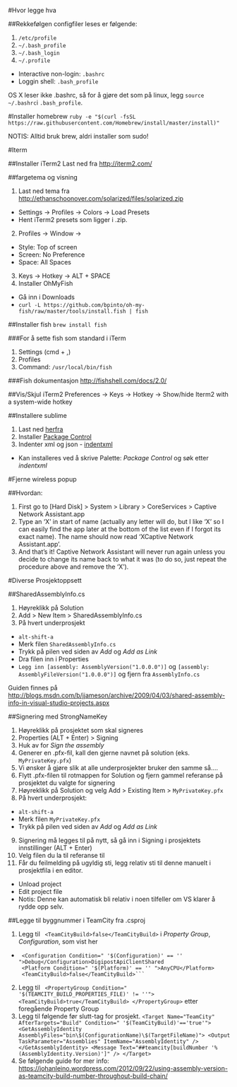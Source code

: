 #Hvor legge hva

##Rekkefølgen configfiler leses er følgende:

1. `/etc/profile` 
2. `~/.bash_profile` 
3. `~/.bash_login` 
4. `~/.profile` 

* Interactive non-login: `.bashrc`
* Loggin shell: `.bash_profile`

OS X leser ikke .bashrc, så for å gjøre det som på linux, legg 
`source ~/.bashrc`i `.bash_profile`. 

#Installer homebrew
`ruby -e "$(curl -fsSL https://raw.githubusercontent.com/Homebrew/install/master/install)"`

NOTIS: Alltid bruk brew, aldri installer som sudo!

#Iterm

##Installer iTerm2
Last ned fra http://iterm2.com/

##fargetema og visning
1. Last ned tema fra http://ethanschoonover.com/solarized/files/solarized.zip
  * Settings -> Profiles -> Colors -> Load Presets
  * Hent iTerm2 presets som ligger i .zip.
2. Profiles -> Window ->
  * Style: Top of screen
  * Screen: No Preference
  * Space: All Spaces
3. Keys -> Hotkey -> ALT + SPACE 
4. Installer OhMyFish
  * Gå inn i Downloads
  * `curl -L https://github.com/bpinto/oh-my-fish/raw/master/tools/install.fish | fish`

##Installer fish
`brew install fish` 

###For å sette fish som standard i iTerm
1. Settings (cmd + ,)
2. Profiles
3. Command: `/usr/local/bin/fish`

###Fish dokumentasjon
http://fishshell.com/docs/2.0/

##Vis/Skjul iTerm2
Preferences -> Keys -> Hotkey -> Show/hide Iterm2 with a system-wide hotkey

##Installere sublime
1. Last ned [herfra](http://www.sublimetext.com/3)
2. Installer [Package Control](https://packagecontrol.io/installation)
3. Indenter xml og json - [indentxml](https://github.com/alek-sys/sublimetext_indentxml)
 * Kan installeres ved å skrive Palette: _Package Control_ og søk etter _indentxml_


#Fjerne wireless popup

##Hvordan:
1. First go to [Hard Disk] > System > Library > CoreServices > Captive Network Assistant.app
2. Type an ‘X’ in start of name (actually any letter will do, but I like ‘X’ so I can easily find the app later at the bottom of the list even if I forgot its exact name). The name should now read ‘XCaptive Network Assistant.app’.
3. And that’s it! Captive Network Assistant will never run again unless you decide to change its name back to what it was (to do so, just repeat the procedure above and remove the ‘X’).

#Diverse Prosjektoppsett

##SharedAssemblyInfo.cs
1. Høyreklikk på Solution
2. Add > New Item > SharedAssemblyInfo.cs
3. På hvert underprosjekt
 * `alt-shift-a`
 * Merk filen `SharedAssemblyInfo.cs`
 * Trykk på pilen ved siden av _Add_ og _Add as Link_
 * Dra filen inn i Properties
 * `Legg inn [assembly: AssemblyVersion("1.0.0.0")]` og `[assembly: AssemblyFileVersion("1.0.0.0")]` og fjern fra `AssemblyInfo.cs`
 
Guiden finnes på http://blogs.msdn.com/b/jjameson/archive/2009/04/03/shared-assembly-info-in-visual-studio-projects.aspx

##Signering med StrongNameKey
1. Høyreklikk på prosjektet som skal signeres
2. Properties (ALT + Enter) > Signing
3. Huk av for _Sign the assembly_
4. Generer en .pfx-fil, kall den gjerne navnet på solution (eks. `MyPrivateKey.pfx`)
5. Vi ønsker å gjøre slik at alle underprosjekter bruker den samme så....
6. Flytt .pfx-filen til rotmappen for Solution og fjern gammel referanse på prosjektet du valgte for signering
7. Høyreklikk på Solution og velg Add > Existing Item > `MyPrivateKey.pfx` 
8. På hvert underprosjekt:
 * `alt-shift-a`
 * Merk filen `MyPrivateKey.pfx`
 * Trykk på pilen ved siden av _Add_ og _Add as Link_
9. Signering må legges til på nytt, så gå inn i Signing i prosjektets innstillinger (ALT + Enter)
10. Velg filen du la til referanse til
11. Får du feilmelding på ugyldig sti, legg relativ sti til denne manuelt i prosjektfila i en editor.
 * Unload project
 * Edit project file
 * Notis: Denne kan automatisk bli relativ i noen tilfeller om VS klarer å rydde opp selv.

##Legge til byggnummer i TeamCity fra .csproj
1. Legg til ` <TeamCityBuild>false</TeamCityBuild>` i _Property Group_, _Configuration_, som vist her 
 * ```<PropertyGroup>
    <Configuration Condition=" '$(Configuration)' == '' ">Debug</Configuration>DigipostApiClientShared
    <Platform Condition=" '$(Platform)' == '' ">AnyCPU</Platform>
    <TeamCityBuild>false</TeamCityBuild>```
2. Legg til ``` <PropertyGroup Condition=" '$(TEAMCITY_BUILD_PROPERTIES_FILE)' != ''">
    <TeamCityBuild>true</TeamCityBuild>
  </PropertyGroup>``` etter foregående Property Group 
3. Legg til følgende før slutt-tag for prosjekt. ```<Target Name="TeamCity" AfterTargets="Build" Condition=" '$(TeamCityBuild)'=='true'">
    <GetAssemblyIdentity AssemblyFiles="bin\$(ConfigurationName)\$(TargetFileName)">
      <Output TaskParameter="Assemblies" ItemName="AssemblyIdentity" />
    </GetAssemblyIdentity>
    <Message Text="##teamcity[buildNumber '%(AssemblyIdentity.Version)']" />
  </Target>```
4. Se følgende guide for mer info: https://johanleino.wordpress.com/2012/09/22/using-assembly-version-as-teamcity-build-number-throughout-build-chain/

